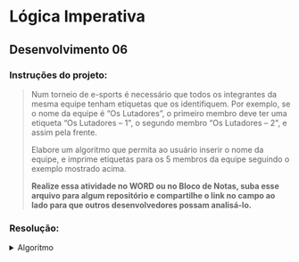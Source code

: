 # Lógica Imperativa

## Desenvolvimento 06

### Instruções do projeto:
> Num torneio de e-sports é necessário que todos os integrantes da mesma equipe tenham etiquetas que os identifiquem. Por exemplo, se o nome da equipe é “Os Lutadores”, o primeiro membro deve ter uma etiqueta “Os Lutadores – 1", o segundo membro “Os Lutadores – 2", e assim pela frente.
>
> Elabore um algoritmo que permita ao usuário inserir o nome da equipe, e imprime etiquetas para os 5 membros da equipe seguindo o exemplo mostrado acima.
>
> **Realize essa atividade no WORD ou no Bloco de Notas, suba esse arquivo para algum repositório e compartilhe o link no campo ao lado para que outros desenvolvedores possam analisá-lo.**

### Resolução:
<details>
<summary>Algoritmo</summary>
<code style="display: block; width: 100%;">

</code>
</details>
